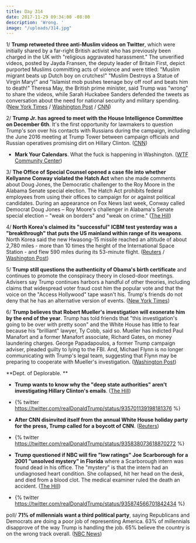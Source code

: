 ```yaml
---
title: Day 314
date: 2017-11-29 09:34:00 -08:00
description: 'Wrong. '
image: "/uploads/314.jpg"
---
```


1/ **Trump retweeted three anti-Muslim videos on Twitter**, which were initially shared by a far-right British activist who has previously been charged in the UK with "religious aggravated harassment." The unverified videos, posted by Jayda Fransen, the deputy leader of Britain First, depict purported Muslims committing acts of violence and were titled: "Muslim migrant beats up Dutch boy on crutches!" "Muslim Destroys a Statue of Virgin Mary!" and "Islamist mob pushes teenage boy off roof and beats him to death!" Theresa May, the British prime minister, said Trump was "wrong" to share the videos, while Sarah Huckabee Sanders defended the tweets as conversation about the need for national security and military spending. ([New York Times](https://www.nytimes.com/2017/11/29/us/politics/trump-anti-muslim-videos-jayda-fransen.html) / [Washington Post](https://www.washingtonpost.com/news/post-politics/wp/2017/11/29/trump-retweets-inflammatory-and-unverified-anti-muslim-videos/) / [CNN](https://www.cnn.com/2017/11/29/politics/donald-trump-retweet-jayda-fransen/index.html))

2/ **Trump Jr. has agreed to meet with the House Intelligence Committee on December 6th**. It's the first opportunity for lawmakers to question Trump's son over his contacts with Russians during the campaign, including the June 2016 meeting at Trump Tower between campaign officials and Russian operatives promising dirt on Hillary Clinton. ([CNN](https://www.cnn.com/2017/11/29/politics/donald-trump-jr-russia/index.html))

* **Mark Your Calendars**. What the fuck is happening in Washington. ([WTF Community Center](https://talk.whatthefuckjusthappenedtoday.com/t/mark-your-calendars/448))

3/ **The Office of Special Counsel opened a case file into whether Kellyanne Conway violated the Hatch Act** when she made comments about Doug Jones, the Democratic challenger to the Roy Moore in the Alabama Senate special election. The Hatch Act prohibits federal employees from using their offices to campaign for or against political candidates. During an appearance on Fox News last week, Conway called Democrat Doug Jones – Roy Moore's challenger in Alabama's Senate special election – "weak on borders" and "weak on crime." ([The Hill](http://thehill.com/homenews/news/362300-us-special-counsel-opening-up-case-file-over-accusation-that-conway-broke-the))

4/ **North Korea's claimed its "successful" ICBM test yesterday was a "breakthrough" that puts the US mainland within range of its weapons**. North Korea said the new Hwasong-15 missile reached an altitude of about 2,780 miles - more than 10 times the height of the International Space Station - and flew 590 miles during its 53-minute flight. ([Reuters](https://www.reuters.com/article/us-northkorea-missiles/north-korea-says-breakthrough-puts-u-s-mainland-within-range-of-nuclear-weapons-idUSKBN1DS2MB) / [Washington Post](https://www.washingtonpost.com/world/north-korea-fires-missile-for-the-first-time-in-more-than-two-months/2017/11/28/0c136952-d46c-11e7-9461-ba77d604373d_story.html))

5/ **Trump still questions the authenticity of Obama's birth certificate** and continues to promote the conspiracy theory in closed-door meetings. Advisers say Trump continues harbors a handful of other theories, including claims that widespread voter fraud cost him the popular vote and that the voice on the "Access Hollywood" tape wasn't his. Trump's friends do not deny that he has an alternative version of events. ([New York Times](https://www.nytimes.com/2017/11/28/us/politics/trump-access-hollywood-tape.html))

6/ **Trump believes that Robert Mueller's investigation will exonerate him by the end of the year**. Trump has told friends that "this investigation's going to be over with pretty soon" and the White House has little to fear because his "brilliant" lawyer, Ty Cobb, said so. Mueller has indicted Paul Manafort and a former Manafort associate, Richard Gates, on money laundering charges. George Papadapoulos, a former Trump campaign adviser, pleaded guilty to lying to the FBI. And, Michael Flynn is no longer communicating with Trump's legal team, suggesting that Flynn may be preparing to cooperate with Mueller's investigation. ([Washington Post](https://www.washingtonpost.com/politics/from-access-hollywood-to-russia-trump-seeks-to-paint-the-rosiest-picture/2017/11/28/9e253bc4-d451-11e7-95bf-df7c19270879_story.html))

**Dept. of Deplorable. **

* **Trump wants to know why the "deep state authorities" aren't investigating Hillary Clinton's emails**. ([The Hill](http://thehill.com/homenews/administration/362271-trump-blasts-deep-state-for-not-investigating-clinton-emails))

* {% twitter https://twitter.com/realDonaldTrump/status/935701139198181376 %}

* **After CNN disinvited itself from the annual White House holiday party for the press, Trump called for a boycott of CNN**. ([Reuters](https://www.reuters.com/article/us-usa-trump-cnn/trump-calls-for-boycott-of-television-network-cnn-tweet-idUSKBN1DT1XU))

* {% twitter https://twitter.com/realDonaldTrump/status/935838073618870272 %}

* **Trump questioned if NBC will fire "low ratings" Joe Scarborough for a 2001 "unsolved mystery" in Florida** where a Scarborough intern was found dead in his office. The "mystery" is that the intern had an undiagnosed heart condition. She collapsed, hit her head on the desk, and died from a blood clot. The medical examiner ruled the death an accident. ([The Hill](http://thehill.com/homenews/media/362307-trump-tweet-calls-for-investigation-into-scarboroughs-dead-staffer-while-in))

* {% twitter https://twitter.com/realDonaldTrump/status/935874566701842434 %}

poll/ **71% of millennials want a third political party**, saying Republicans and Democrats are doing a poor job of representing America. 63% of millennials disapprove of the way Trump is handling the job. 65% believe the country is on the wrong track overall. ([NBC News](https://www.nbcnews.com/politics/politics-news/millennial-poll-strong-majority-want-third-political-party-n824526))